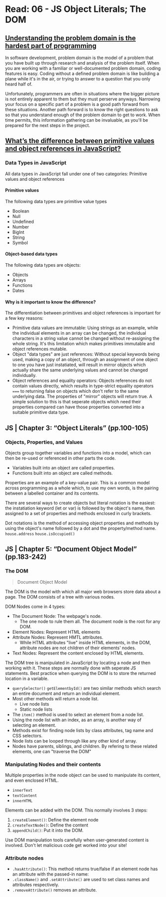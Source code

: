 # Read: 06 - JS Object Literals; The DOM

## [Understanding the problem domain is the hardest part of programming](https://simpleprogrammer.com/understanding-the-problem-domain-is-the-hardest-part-of-programming)

In software development, problem domain is the model of a problem that you have built up through research and analysis of the problem itself. When you are working with a familiar or well-documented problem domain, coding features is easy. Coding without a defined problem domain is like building a plane while it's in the air, or trying to answer to a question that you only heard half of.

Unfortunately, programmers are often in situations where the bigger picture is not entirely apparent to them but they must perserve anyways. Narrowing your focus on a specific part of a problem is a good path forward from these situations. Another path forward is to know the right questions to ask so that you understand enough of the problem domain to get to work. When time permits, this information gathering can be invaluable, as you'll be prepared for the next steps in the project.

## [What’s the difference between primitive values and object references in JavaScript?](https://betterprogramming.pub/intermediate-javascript-whats-the-difference-between-primitive-values-and-object-references-e863d70677b)

### Data Types in JavaScript

All data types in JavaScript fall under one of two categories: Primitive values and object references

#### Primitive values

The following data types are primitive value types

- Boolean
- Null
- Undefined
- Number
- BigInt
- String
- Symbol

#### Object-based data types

The following data types are objects:

- Objects
- Arrays
- Functions
- Dates

#### Why is it important to know the difference?

The differentiation between primitives and object references is important for a few key reasons:

- Primitive data values are immutable: Using strings as an example, while the individual elements in an array can be changed, the individual characters in a string value cannot be changed without re-assigning the whole string. It's this limitation which makes primitives immutable and object references mutable.
- Object "data types" are just references: Without special keywords being used, making a copy of an object, through an assignment of one object to one you have just instatiated, will result in mirror objects which actually share the same underlying values and cannot be changed individually.
- Object references and equality operators: Objects references do not contain values directly, which results in type-strict equality operators `===` to returning false on objects which don't refer to the same underlying data. The properties of "mirror" objects will return true. A simple solution to this is that seperate objects which need their properties compared can have those properties converted into a suitable primitive data type.

## JS | Chapter 3: “Object Literals” (pp.100-105)

### Objects, Properties, and Values

Objects group together variables and functions into a model, which can then be re-used or referenced in other parts the code.

- Variables built into an object are called properties.
- Functions built into an object are called methods.

Properties are an example of a key-value pair. This is a common model across programming as a whole which, to use my own words, is the pairing between a labelled container and its contents.

There are several ways to create objects but literal notation is the easiest: the instatiation keyword (let or var) is followed by the object's name, then assigned to a set of properties and methods enclosed in curly brackets.

Dot notations is the method of accessing object properties and methods by using the object's name followed by a dot and the property/method name. `house.address` `house.isOccupied()`

## JS | Chapter 5: “Document Object Model” (pp.183-242)

### The DOM

> Document Object Model

The DOM is the model with which all major web browsers store data about a page. The DOM consists of a tree with various nodes.

DOM Nodes come in 4 types:

- The Document Node: The webpage's node.
  - The one node to rule them all. The document node is the root for any DOM.
- Element Nodes: Represent HTML elements
- Attribute Nodes: Represent HMTL attributes.
  - While HTML attributes "live" inside HTML elements, in the DOM, attribute nodes are not children of their elements' nodes.
- Text Nodes: Represent the content enclosed by HTML elements.

The DOM tree is manipulated in JavaScript by locating a node and then working with it. These steps are normally done with seperate JS statements. Best practice when querying the DOM is to store the returned location in a variable.

- `querySelector()` `getElementbyId()` are two similar methods which search an entire document and return an individual element.
- Most other methods will return a node list.
  - Live node lists
  - Static node lists
- The `item()` method is used to select an element from a node list.
- Using the node list with an index, as an array, is another way of selecting an element.
- Methods exist for finding node lists by class attributes, tag name and CSS selectors.
- Node lists can be looped through like any other kind of array.
- Nodes have parents, siblings, and children. By refering to these related elements, one can "traverse the DOM"

### Manipulating Nodes and their contents

Multiple properties in the node object can be used to manipulate its content, and even enclosed HTML.

- `innerText`
- `textContent`
- `innerHTML`

Elements can be added with the DOM. This normally involves 3 steps:

1. `createElement()`: Define the element node
2. `createTextNode()`: Define the content
3. `appendChild()`: Put it into the DOM.

Use DOM manipulation tools carefully when user-generated content is involved. Don't let malicious code get worked into your site!

### Attribute nodes

- `.hasAttribute()`: This method returns true/false if an element node has an attribute with the passed-in name:
- `.className()` and `.setAttribute()` are used to set class names and attributes respectively.
- `.removeAttribute()` removes an attribute.
